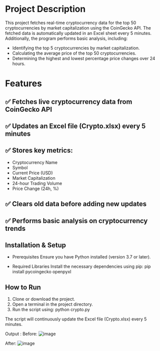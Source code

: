 # Project Description
This project fetches real-time cryptocurrency data for the top 50 cryptocurrencies by market capitalization using the CoinGecko API. The fetched data is automatically updated in an Excel sheet every 5 minutes. Additionally, the program performs basic analysis, including:

- Identifying the top 5 cryptocurrencies by market capitalization.
- Calculating the average price of the top 50 cryptocurrencies.
- Determining the highest and lowest percentage price changes over 24 hours.
# Features
## ✅ Fetches live cryptocurrency data from CoinGecko API
## ✅ Updates an Excel file (Crypto.xlsx) every 5 minutes
## ✅ Stores key metrics:
   - Cryptocurrency Name
   - Symbol
   - Current Price (USD)
   - Market Capitalization
   - 24-hour Trading Volume
   - Price Change (24h, %)
   
 ## ✅ Clears old data before adding new updates
 ## ✅ Performs basic analysis on cryptocurrency trends

## Installation & Setup
- Prerequisites
Ensure you have Python installed (version 3.7 or later).

- Required Libraries
Install the necessary dependencies using pip:
pip install pycoingecko openpyxl

## How to Run
1. Clone or download the project.
2. Open a terminal in the project directory.
3. Run the script using:
   python crypto.py

The script will continuously update the Excel file (Crypto.xlsx) every 5 minutes.

Output : 
Before:
![image](https://github.com/user-attachments/assets/f964bf27-38bb-447e-b383-5b0b6b87c76c)

After:
![image](https://github.com/user-attachments/assets/6e91d7e0-5c1d-4663-8918-15fb406d2de2)


